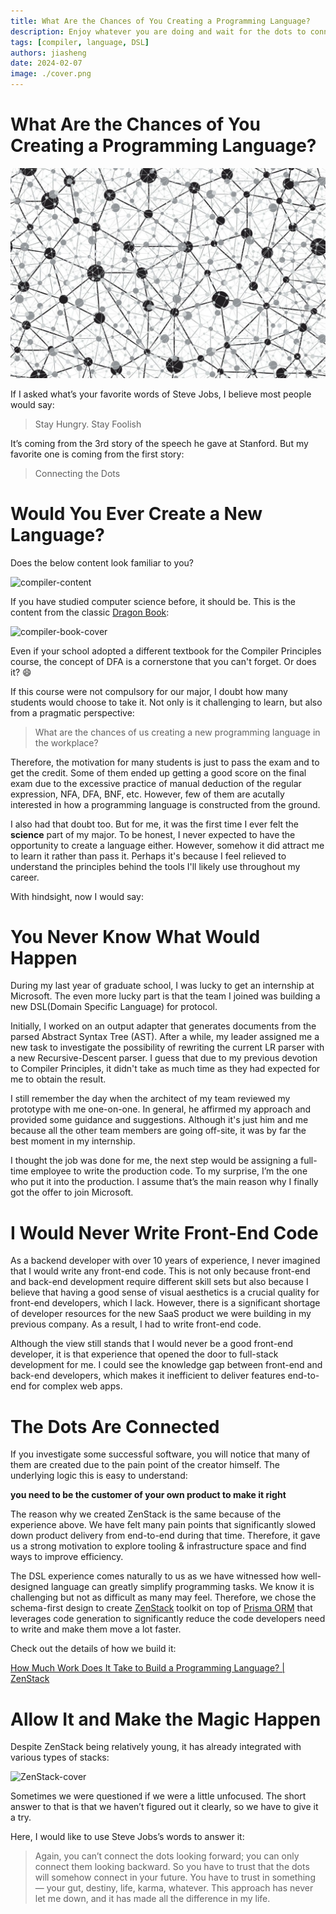 ```yaml
---
title: What Are the Chances of You Creating a Programming Language?
description: Enjoy whatever you are doing and wait for the dots to connect
tags: [compiler, language, DSL]
authors: jiasheng
date: 2024-02-07
image: ./cover.png
---
```


# What Are the Chances of You Creating a Programming Language?
![Cover Image](cover.png)

If I asked what’s your favorite  words of Steve Jobs, I believe most people would say:

> Stay Hungry. Stay Foolish

It’s coming from the 3rd story of the speech he gave at Stanford.  But my favorite one is coming from the first story:

> Connecting the Dots

<!--truncate-->
# Would You Ever Create a New Language?

Does the below content look familiar to you?

![compiler-content](https://github.com/zenstackhq/zenstack/assets/16688722/7881350c-d579-4c2a-b7fa-d2768a4ca15a)

If you have studied computer science before, it should be. This is the content from the classic [Dragon Book](https://en.wikipedia.org/wiki/Compilers:_Principles,_Techniques,_and_Tools): 

![compiler-book-cover](https://github.com/zenstackhq/zenstack/assets/16688722/c0f57cd9-b0ad-4388-a7c3-8f7a94ac688f)

Even if your school adopted a different textbook for the Compiler Principles course, the concept of DFA is a cornerstone that you can't forget. Or does it? 😄

If this course were not compulsory for our major, I doubt how many students would choose to take it. Not only is it challenging to learn, but also from a pragmatic perspective:

> What are the chances of us creating a new programming language in the workplace?

Therefore, the motivation for many students is just to pass the exam and to get the credit. Some of them ended up getting a good score on the final exam due to the excessive practice of manual deduction of the regular expression, NFA, DFA, BNF, etc.  However, few of them are acutally interested in how a programming language is constructed from the ground.  

I also had that doubt too. But for me, it was the first time I ever felt the **science** part of my major.  To be honest, I never expected to have the opportunity to create a language either. However, somehow it did attract me to learn it rather than pass it. Perhaps it's because I feel relieved to understand the principles behind the tools I'll likely use throughout my career.

With hindsight, now I would say:

# You Never Know What Would Happen

During my last year of graduate school, I was lucky to get an internship at Microsoft.  The even more lucky part is that the team I joined was building a new DSL(Domain Specific Language) for protocol.  

Initially, I worked on an output adapter that generates documents from the parsed Abstract Syntax Tree (AST).  After a while, my leader assigned me a new task to investigate the possibility of rewriting the current LR parser with a new Recursive-Descent parser. I guess that due to my previous devotion to Compiler Principles, it didn't take as much time as they had expected for me to obtain the result.  

I still remember the day when the architect of my team reviewed my prototype with me one-on-one. In general, he affirmed my approach and provided some guidance and suggestions.  Although it's just him and me because all the other team members are going off-site, it was by far the best moment in my internship. 

I thought the job was done for me, the next step would be assigning a full-time employee to write the production code.  To my surprise,  I’m the one who put it into the production.  I assume that’s the main reason why I finally got the offer to join Microsoft. 

# I Would Never Write Front-End Code

As a backend developer with over 10 years of experience, I never imagined that I would write any front-end code. This is not only because front-end and back-end development require different skill sets but also because I believe that having a good sense of visual aesthetics is a crucial quality for front-end developers, which I lack.   However, there is a significant shortage of developer resources for the new SaaS product we were building in my previous company. As a result, I had to write front-end code. 

Although the view still stands that I would never be a good front-end developer, it is that experience that opened the door to full-stack development for me. I could see the knowledge gap between front-end and back-end developers, which makes it inefficient to deliver features end-to-end for complex web apps. 

# The Dots Are Connected

If you investigate some successful software, you will notice that many of them are created due to the pain point of the creator himself. The underlying logic this is easy to understand: 

**you need to be the customer of your own product to make it right**

The reason why we created ZenStack is the same because of the experience above.  We have felt many pain points that significantly slowed down product delivery from end-to-end during that time.  Therefore, it gave us a strong motivation to explore tooling & infrastructure space and find ways to improve efficiency. 

The DSL experience comes naturally to us as we have witnessed how well-designed language can greatly simplify programming tasks.  We know it is challenging but not as difficult as many may feel. Therefore, we chose the schema-first design to create [ZenStack](https://zenstack.dev/) toolkit on top of [Prisma ORM](https://www.prisma.io/) that leverages code generation to significantly reduce the code developers need to write and make them move a lot faster.

Check out the details of how we build it:

[How Much Work Does It Take to Build a Programming Language? | ZenStack](https://zenstack.dev/blog/build-language)

# Allow It and Make the Magic Happen

Despite ZenStack being relatively young, it has already integrated with various types of stacks:

![ZenStack-cover](https://github.com/zenstackhq/zenstack/assets/16688722/b2df2e5e-cdb1-4753-b144-04c3b85dfcb4)

Sometimes we were questioned if we were a little unfocused.  The short answer to that is that we haven’t figured out it clearly, so we have to give it a try.   

Here, I would like to use Steve Jobs’s words to answer it:

> Again, you can’t connect the dots looking forward; you can only connect them looking backward. So you have to trust that the dots will somehow connect in your future. You have to trust in something — your gut, destiny, life, karma, whatever. This approach has never let me down, and it has made all the difference in my life.
